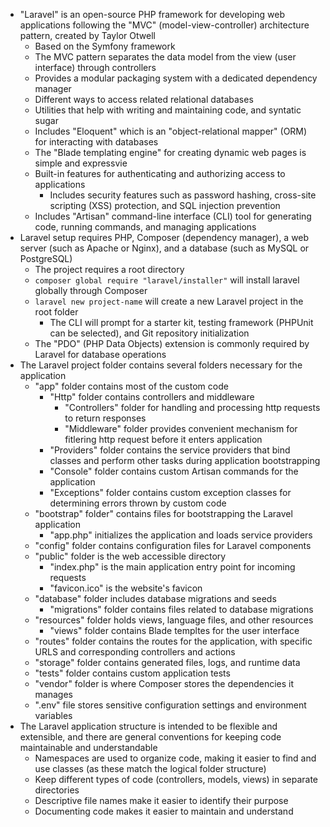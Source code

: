 - "Laravel" is an open-source PHP framework for developing web applications following the "MVC" (model-view-controller) architecture pattern, created by Taylor Otwell
    - Based on the Symfony framework
    - The MVC pattern separates the data model from the view (user interface) through controllers
    - Provides a modular packaging system with a dedicated dependency manager
    - Different ways to access related relational databases
    - Utilities that help with writing and maintaining code, and syntatic sugar
    - Includes "Eloquent" which is an "object-relational mapper" (ORM) for interacting with databases
    - The "Blade templating engine" for creating dynamic web pages is simple and expressvie
    - Built-in features for authenticating and authorizing access to applications
        - Includes security features such as password hashing, cross-site scripting (XSS) protection, and SQL injection prevention
    - Includes "Artisan" command-line interface (CLI) tool for generating code, running commands, and managing applications
- Laravel setup requires PHP, Composer (dependency manager), a web server (such as Apache or Nginx), and a database (such as MySQL or PostgreSQL)
    - The project requires a root directory
    - `composer global require "laravel/installer"` will install laravel globally through Composer
    - `laravel new project-name` will create a new Laravel project in the root folder
        - The CLI will prompt for a starter kit, testing framework (PHPUnit can be selected), and Git repository initialization
    - The "PDO" (PHP Data Objects) extension is commonly required by Laravel for database operations
- The Laravel project folder contains several folders necessary for the application
    - "app" folder contains most of the custom code
        - "Http" folder contains controllers and middleware
            - "Controllers" folder for handling and processing http requests to return responses
            - "Middleware" folder provides convenient mechanism for fitlering http request before it enters application
        - "Providers" folder contains the service providers that bind classes and perform other tasks during application bootstrapping
        - "Console" folder contains custom Artisan commands for the application
        - "Exceptions" folder contains custom exception classes for determining errors thrown by custom code
    - "bootstrap" folder" contains files for bootstrapping the Laravel application
        - "app.php" initializes the application and loads service providers
    - "config" folder contains configuration files for Laravel components
    - "public" folder is the web accessible directory
        - "index.php" is the main application entry point for incoming requests
        - "favicon.ico" is the website's favicon
    - "database" folder includes database migrations and seeds
        - "migrations" folder contains files related to database migrations
    - "resources" folder holds views, language files, and other resources
        - "views" folder contains Blade templtes for the user interface
    - "routes" folder contains the routes for the application, with specific URLS and corresponding controllers and actions
    - "storage" folder contains generated files, logs, and runtime data
    - "tests" folder contains custom application tests
    - "vendor" folder is where Composer stores the dependencies it manages
    - ".env" file stores sensitive configuration settings and environment variables
- The Laravel application structure is intended to be flexible and extensible, and there are general conventions for keeping code maintainable and understandable
    - Namespaces are used to organize code, making it easier to find and use classes (as these match the logical folder structure)
    - Keep different types of code (controllers, models, views) in separate directories
    - Descriptive file names make it easier to identify their purpose
    - Documenting code makes it easier to maintain and understand
